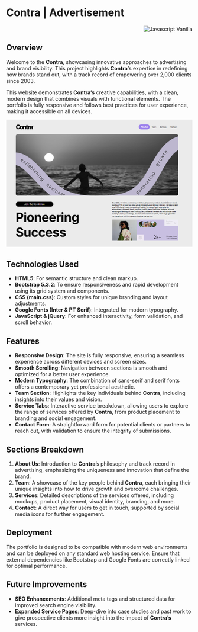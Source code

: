 # Contra | Advertisement

<p align="right">
  <img src="https://img.shields.io/badge/javascript-9c81ec" alt="Javascript Vanilla">
</p>

## Overview
Welcome to the **Contra**, showcasing innovative approaches to advertising and brand visibility. This project highlights **Contra’s** expertise in redefining how brands stand out, with a track record of empowering over 2,000 clients since 2003.

This website demonstrates **Contra’s** creative capabilities, with a clean, modern design that combines visuals with functional elements. The portfolio is fully responsive and follows best practices for user experience, making it accessible on all devices.

![Screenshot Home](https://github.com/senagab/servidores-estaticos/blob/main/contra.png)

## Technologies Used
- **HTML5**: For semantic structure and clean markup.
- **Bootstrap 5.3.2**: To ensure responsiveness and rapid development using its grid system and components.
- **CSS (main.css)**: Custom styles for unique branding and layout adjustments.
- **Google Fonts (Inter & PT Serif)**: Integrated for modern typography.
- **JavaScript & jQuery**: For enhanced interactivity, form validation, and scroll behavior.

## Features
- **Responsive Design**: The site is fully responsive, ensuring a seamless experience across different devices and screen sizes.
- **Smooth Scrolling**: Navigation between sections is smooth and optimized for a better user experience.
- **Modern Typography**: The combination of sans-serif and serif fonts offers a contemporary yet professional aesthetic.
- **Team Section**: Highlights the key individuals behind **Contra**, including insights into their values and vision.
- **Service Tabs**: Interactive service breakdown, allowing users to explore the range of services offered by **Contra**, from product placement to branding and social engagement.
- **Contact Form**: A straightforward form for potential clients or partners to reach out, with validation to ensure the integrity of submissions.

## Sections Breakdown
1. **About Us**: Introduction to **Contra**’s philosophy and track record in advertising, emphasizing the uniqueness and innovation that define the brand.
2. **Team**: A showcase of the key people behind **Contra**, each bringing their unique insights into how to drive growth and overcome challenges.
3. **Services**: Detailed descriptions of the services offered, including mockups, product placement, visual identity, branding, and more.
4. **Contact**: A direct way for users to get in touch, supported by social media icons for further engagement.

## Deployment
The portfolio is designed to be compatible with modern web environments and can be deployed on any standard web hosting service. Ensure that external dependencies like Bootstrap and Google Fonts are correctly linked for optimal performance.

## Future Improvements
- **SEO Enhancements**: Additional meta tags and structured data for improved search engine visibility.
- **Expanded Service Pages**: Deep-dive into case studies and past work to give prospective clients more insight into the impact of **Contra’s** services.


